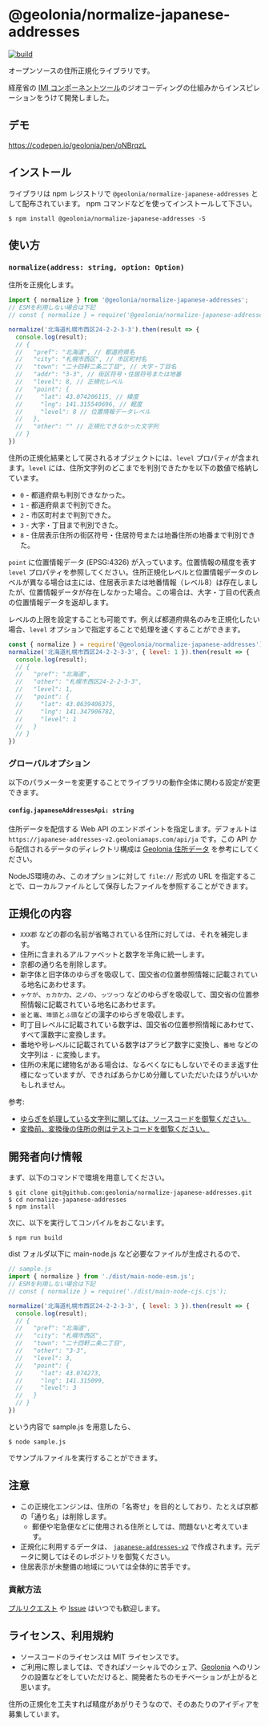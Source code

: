 # @geolonia/normalize-japanese-addresses

[![build](https://github.com/geolonia/normalize-japanese-addresses/actions/workflows/build.yml/badge.svg)](https://github.com/geolonia/normalize-japanese-addresses/actions/workflows/build.yml)

オープンソースの住所正規化ライブラリです。

経産省の [IMI コンポーネントツール](https://info.gbiz.go.jp/tools/imi_tools/)のジオコーディングの仕組みからインスピレーションをうけて開発しました。

## デモ

https://codepen.io/geolonia/pen/oNBrqzL

##  インストール

ライブラリは npm レジストリで `@geolonia/normalize-japanese-addresses` として配布されています。
npm コマンドなどを使ってインストールして下さい。

```shell
$ npm install @geolonia/normalize-japanese-addresses -S
```

## 使い方

### `normalize(address: string, option: Option)`

住所を正規化します。

```javascript
import { normalize } from '@geolonia/normalize-japanese-addresses';
// ESMを利用しない場合は下記
// const { normalize } = require('@geolonia/normalize-japanese-addresses');

normalize('北海道札幌市西区24-2-2-3-3').then(result => {
  console.log(result);
  // {
  //   "pref": "北海道", // 都道府県名
  //   "city": "札幌市西区", // 市区町村名
  //   "town": "二十四軒二条二丁目", // 大字・丁目名
  //   "addr": "3-3", // 街区符号・住居符号または地番
  //   "level": 8, // 正規化レベル
  //   "point": {
  //     "lat": 43.074206115, // 緯度
  //     "lng": 141.315540696, // 軽度
  //     "level": 8 // 位置情報データレベル
  //   },
  //   "other": "" // 正規化できなかった文字列
  // }
})
```

住所の正規化結果として戻されるオブジェクトには、`level` プロパティが含まれます。`level` には、住所文字列のどこまでを判別できたかを以下の数値で格納しています。

* `0` - 都道府県も判別できなかった。
* `1` - 都道府県まで判別できた。
* `2` - 市区町村まで判別できた。
* `3` - 大字・丁目まで判別できた。
* `8` - 住居表示住所の街区符号・住居符号または地番住所の地番まで判別できた。

`point` に位置情報データ (EPSG:4326) が入っています。位置情報の精度を表す `level` プロパティを参照してください。住所正規化レベルと位置情報データのレベルが異なる場合は主には、住居表示または地番情報（レベル8）は存在しましたが、位置情報データが存在しなかった場合。この場合は、大字・丁目の代表点の位置情報データを返却します。

レベルの上限を設定することも可能です。例えば都道府県名のみを正規化したい場合、`level` オプションで指定することで処理を速くすることができます。

```javascript
const { normalize } = require('@geolonia/normalize-japanese-addresses')
normalize('北海道札幌市西区24-2-2-3-3', { level: 1 }).then(result => {
  console.log(result);
  // {
  //   "pref": "北海道",
  //   "other": "札幌市西区24-2-2-3-3",
  //   "level": 1,
  //   "point": {
  //     "lat": 43.0639406375,
  //     "lng": 141.347906782,
  //     "level": 1
  //   }
  // }
})
```

### グローバルオプション

以下のパラメーターを変更することでライブラリの動作全体に関わる設定が変更できます。


#### `config.japaneseAddressesApi: string`

住所データを配信する Web API のエンドポイントを指定します。デフォルトは `https://japanese-addresses-v2.geoloniamaps.com/api/ja` です。この API から配信されるデータのディレクトリ構成は [Geolonia 住所データ](https://github.com/geolonia/japanese-addresses-v2/) を参考にしてください。

NodeJS環境のみ、このオプションに対して `file://` 形式の URL を指定することで、ローカルファイルとして保存したファイルを参照することができます。

## 正規化の内容

* `XXX郡` などの郡の名前が省略されている住所に対しては、それを補完します。
* 住所に含まれるアルファベットと数字を半角に統一します。
* 京都の通り名を削除します。
* 新字体と旧字体のゆらぎを吸収して、国交省の位置参照情報に記載されている地名にあわせます。
* `ヶケが`、`ヵカか力`、`之ノの`、`ッツっつ` などのゆらぎを吸収して、国交省の位置参照情報に記載されている地名にあわせます。
* `釜`と`竈`、`埠頭`と`ふ頭`などの漢字のゆらぎを吸収します。
* 町丁目レベルに記載されている数字は、国交省の位置参照情報にあわせて、すべて漢数字に変換します。
* 番地や号レベルに記載されている数字はアラビア数字に変換し、`番地` などの文字列は `-` に変換します。
* 住所の末尾に建物名がある場合は、なるべくなにもしないでそのまま返す仕様になっていますが、できればあらかじめ分離していただいたほうがいいかもしれません。

参考:

* [ゆらぎを処理している文字列に関しては、ソースコードを御覧ください。](https://github.com/geolonia/normalize-japanese-addresses/blob/master/src/lib/dict.ts)
* [変換前、変換後の住所の例はテストコードを御覧ください。](https://github.com/geolonia/normalize-japanese-addresses/blob/master/test/main.test.ts)


## 開発者向け情報

まず、以下のコマンドで環境を用意してください。

```shell
$ git clone git@github.com:geolonia/normalize-japanese-addresses.git
$ cd normalize-japanese-addresses
$ npm install
```

次に、以下を実行してコンパイルをおこないます。

```shell
$ npm run build
```

dist フォルダ以下に main-node.js など必要なファイルが生成されるので、

```javascript
// sample.js
import { normalize } from './dist/main-node-esm.js';
// ESMを利用しない場合は下記
// const { normalize } = require('./dist/main-node-cjs.cjs');

normalize('北海道札幌市西区24-2-2-3-3', { level: 3 }).then(result => {
  console.log(result);
  // {
  //   "pref": "北海道",
  //   "city": "札幌市西区",
  //   "town": "二十四軒二条二丁目",
  //   "other": "3-3",
  //   "level": 3,
  //   "point": {
  //     "lat": 43.074273,
  //     "lng": 141.315099,
  //     "level": 3
  //   }
  // }
})
```

という内容で sample.js を用意したら、

```shell
$ node sample.js
```

でサンプルファイルを実行することができます。

## 注意

* この正規化エンジンは、住所の「名寄せ」を目的としており、たとえば京都の「通り名」は削除します。
  * 郵便や宅急便などに使用される住所としては、問題ないと考えています。
* 正規化に利用するデータは、 [`japanese-addresses-v2`](https://github.com/geolonia/japanese-addresses-v2) で作成されます。元データに関してはそのレポジトリを御覧ください。
* 住居表示が未整備の地域については全体的に苦手です。

### 貢献方法

[プルリクエスト](https://github.com/geolonia/normalize-japanese-addresses/pulls) や [Issue](https://github.com/geolonia/normalize-japanese-addresses/issues) はいつでも歓迎します。

## ライセンス、利用規約

- ソースコードのライセンスは MIT ライセンスです。
- ご利用に際しましては、できればソーシャルでのシェア、[Geolonia](https://geolonia.com/) へのリンクの設置などをしていただけると、開発者たちのモチベーションが上がると思います。

住所の正規化を工夫すれば精度があがりそうなので、そのあたりのアイディアを募集しています。
